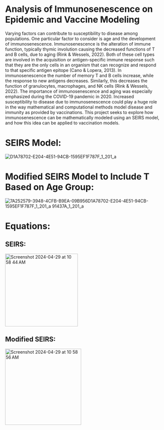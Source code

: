 # Analysis of Immunosenescence on Epidemic and Vaccine Modeling 
  Varying factors can contribute to susceptibility to disease among populations. One particular factor to consider is age and the development of immunosenescence. Immunosenescence is the alteration of immune function, typically thymic involution causing the decreased functions of T and B cells, due to aging (Rink & Wessels, 2022). Both of these cell types are involved in the acquisition or antigen-specific immune response such that they are the only cells in an organism that can recognize and respond to that specific antigen epitope (Cano & Lopera, 2013). In immunosenescence the number of memory T and B cells increase, while the response to new antigens decreases. Similarly, this decreases the function of granulocytes, macrophages, and NK cells (Rink & Wessels, 2022). 
  The importance of immunosenescence and aging was especially emphasized during the COVID-19 pandemic in 2020. Increased susceptibility to disease due to immunosenescence could play a huge role in the way mathematical and computational methods model disease and immunity as provided by vaccinations. This project seeks to explore how immunosenescence can be mathematically modeled using an SEIRS model, and how this idea can be applied to vaccination models. 

# SEIRS Model:
![D1A78702-E204-4E51-94CB-1595EF1F787F_1_201_a](https://github.com/saba2735/Infectious_Disease_Project/assets/123501165/d1beff20-20c5-4295-850d-7b77bd118a1b)

# Modified SEIRS Model to Include T Based on Age Group:
  ![7A252579-3948-4CFB-B9EA-09B956![D1A78702-E204-4E51-94CB-1595EF1F787F_1_201_a](https://github.com/saba2735/Infectious_Disease_Project/assets/123501165/4be54916-18b5-40c6-865e-ac25cf56fb13)
91437A_1_201_a](https://github.com/saba2735/Infectious_Disease_Project/assets/123501165/8e0b6573-917c-40ba-a5ed-068afa707663)

# Equations:
## SEIRS: 

<img width="235" alt="Screenshot 2024-04-29 at 10 58 44 AM" src="https://github.com/saba2735/Infectious_Disease_Project/assets/123501165/5fbcc0a4-01dc-4f8c-9460-df74c2b6e124">

## Modified SEIRS:

<img width="246" alt="Screenshot 2024-04-29 at 10 58 56 AM" src="https://github.com/saba2735/Infectious_Disease_Project/assets/123501165/414669c8-31e7-4f87-910e-e1a3d5b3dbde">
